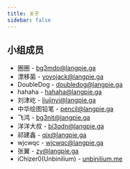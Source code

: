 ```yaml
---
title: 关于
sidebar: false
---
```


## 小组成员

- 圈圈 - [bg3mdo@langpie.ga](mailto:bg3mdo@langpie.ga)
- 漂移菌 - [yoyojack@langpie.ga](mailto:yoyojack@langpie.ga)
- DoubleDog  - [doubledog@langpie.ga](mailto:doubledog@langpie.ga)
- hahaha - [hahaha@langpie.ga](mailto:hahaha@langpie.ga)
- 刘津屹 - [liujinyi@langpie.ga](mailto:liujinyi@langpie.ga)
- 中华绘图铅笔 - [pencil@langpie.ga](mailto:pencil@langpie.ga)
- 飞鸿 - [bg3nit@langpie.ga](mailto:bg3nit@langpie.ga)
- 洋洋大叔 - [bi3qdn@langpie.ga](mailto:bi3qdn@langpie.ga)
- 祁建鑫 - [qjx@langpie.ga](mailto:qjx@langpie.ga)
- wjcwqc - [wjcwqc@langpie.ga](mailto:wjcwqc@langpie.ga)
- 张翼 - [zy@langpie.ga](mailto:zy@langpie.ga)
- iChizer0(Unbinilium) - [unbinilium.me](https://unbinilium.me)

